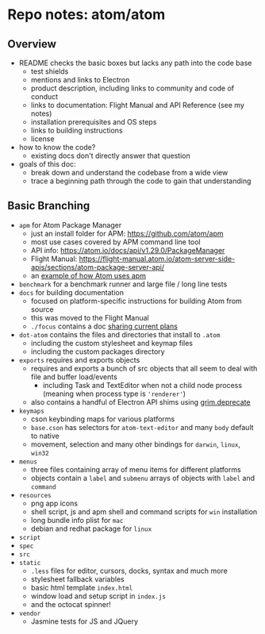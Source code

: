 # Repo notes: atom/atom

## Overview
- README checks the basic boxes but lacks any path into the code base
  - test shields
  - mentions and links to Electron
  - product description, including links to community and code of conduct
  - links to documentation: Flight Manual and API Reference (see my notes)
  - installation prerequisites and OS steps
  - links to building instructions
  - license
- how to know the code?
  - existing docs don't directly answer that question
- goals of this doc:
  - break down and understand the codebase from a wide view
  - trace a beginning path through the code to gain that understanding

## Basic Branching
- `apm` for Atom Package Manager
  - just an install folder for APM: https://github.com/atom/apm
  - most use cases covered by APM command line tool
  - API info: https://atom.io/docs/api/v1.29.0/PackageManager
  - Flight Manual: https://flight-manual.atom.io/atom-server-side-apis/sections/atom-package-server-api/
  - an [example of how Atom uses apm](https://github.com/atom/settings-view/blob/master/lib/package-manager.coffee)
- `benchmark` for a benchmark runner and large file / long line tests
- `docs` for building documentation
  - focused on platform-specific instructions for building Atom from source
  - this was moved to the Flight Manual
  - `./focus` contains a doc [sharing current plans](https://github.com/atom/atom/tree/master/docs/focus)
- `dot-atom` contains the files and directories that install to `.atom`
  - including the custom stylesheet and keymap files
  - including the custom packages directory
- `exports` requires and exports objects
  - requires and exports a bunch of src objects that all seem to deal with file and buffer load/events
    - including Task and TextEditor when not a child node process (meaning when process type is `'renderer'`)
  - also contains a handful of Electron API shims using [grim.deprecate](https://github.com/atom/grim/blob/master/src/grim.coffee)
- `keymaps`
  - cson keybinding maps for various platforms
  - `base.cson` has selectors for `atom-text-editor` and many `body` default to native
  - movement, selection and many other bindings for `darwin`, `linux`, `win32`
- `menus`
  - three files containing array of menu items for different platforms
  - objects contain a `label` and `submenu` arrays of objects with `label` and `command`
- `resources`
  - png app icons
  - shell script, js and apm shell and command scripts for `win` installation
  - long bundle info plist for `mac`
  - debian and redhat package for `linux`
- `script`
- `spec`
- `src`
- `static`
  - `.less` files for editor, cursors, docks, syntax and much more
  - stylesheet fallback variables
  - basic html template `index.html`
  - window load and setup script in `index.js`
  - and the octocat spinner!
- `vendor`
  - Jasmine tests for JS and JQuery
